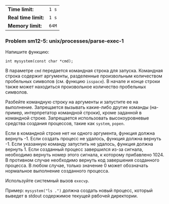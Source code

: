 |                      |       |
|----------------------|-------|
| **Time limit:**      | `1 s` |
| **Real time limit:** | `1 s` |
| **Memory limit:**    | `64M` |


### Problem sm12-5: unix/processes/parse-exec-1

Напишите функцию:

    
    
    int mysystem(const char *cmd);

В параметре `cmd` передается командная строка для запуска. Командная строка содержит аргументы,
разделенные произвольным количеством пробельных символов (см. функцию `isspace`). В начале и конце
строки также может находиться произвольное количество пробельных символов.

Разбейте командную строку на аргументы и запустите ее на выполнение. Запрещается вызывать какие-либо
другие команды (на- пример, интерпретатор командной строки), кроме заданной в командной строке.
Запрещается использовать высокоуровневые средства создания процессов, такие как `system`, `popen`.

Если в командной строке нет ни одного аргумента, функция должна вернуть -1. Если создать процесс не
удалось, функция должна вернуть -1. Если указанную команду запустить не удалось, функция должна
вернуть 1. Если созданный процесс завершился из-за сигнала, необходимо вернуть номер этого сигнала,
к которому прибавлено 1024. В противном случае необходимо вернуть код завершения созданного
процесса. В любом случае, только значение 0 может обозначать нормальное выполнение созданного
процесса.

Используйте системный вызов `execvp`.

Пример: `mysystem("ls .")` должна создать новый процесс, который выведет в stdout содержимое текущей
рвбочей директории.

